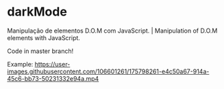 # darkMode
Manipulação de elementos D.O.M com JavaScript. | Manipulation of D.O.M elements with JavaScript.

Code in master branch!

Example:
https://user-images.githubusercontent.com/106601261/175798261-e4c50a67-914a-45c6-bb73-50231332e94a.mp4

